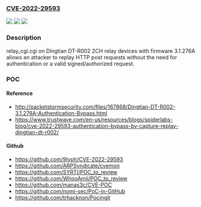 ### [CVE-2022-29593](https://cve.mitre.org/cgi-bin/cvename.cgi?name=CVE-2022-29593)
![](https://img.shields.io/static/v1?label=Product&message=n%2Fa&color=blue)
![](https://img.shields.io/static/v1?label=Version&message=n%2Fa&color=blue)
![](https://img.shields.io/static/v1?label=Vulnerability&message=n%2Fa&color=brighgreen)

### Description

relay_cgi.cgi on Dingtian DT-R002 2CH relay devices with firmware 3.1.276A allows an attacker to replay HTTP post requests without the need for authentication or a valid signed/authorized request.

### POC

#### Reference
- http://packetstormsecurity.com/files/167868/Dingtian-DT-R002-3.1.276A-Authentication-Bypass.html
- https://www.trustwave.com/en-us/resources/blogs/spiderlabs-blog/cve-2022-29593-authentication-bypass-by-capture-replay-dingtian-dt-r002/

#### Github
- https://github.com/9lyph/CVE-2022-29593
- https://github.com/ARPSyndicate/cvemon
- https://github.com/SYRTI/POC_to_review
- https://github.com/WhooAmii/POC_to_review
- https://github.com/manas3c/CVE-POC
- https://github.com/nomi-sec/PoC-in-GitHub
- https://github.com/trhacknon/Pocingit

